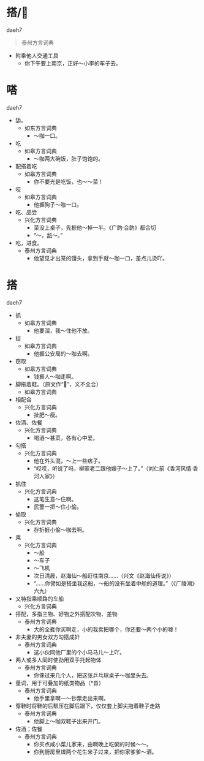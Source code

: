 # 搭/𦨎
daeh7
> 泰州方言词典
- 附乘他人交通工具
  - 你下午要上南京，正好～小李的车子去。

# 嗒
daeh7
+ 舔。
  * 如东方言词典
    - ～咖一口。
+ 吃
  * 如皋方言词典
    - ～咖两大碗饭，肚子饱饱的。
+ 配搭着吃
  * 如皋方言词典
    - 你不要光是吃饭，也～～菜！
+ 咬
  * 如皋方言词典
    - 他捱狗子～咖一口。
+ 吃、品尝
  * 兴化方言词典
    - 菜没上桌子，先捱他～掉一半。《广韵·合韵》都合切
    - “～，舐～。”
+ 吃，进食。
  * 泰州方言词典
    - 他望见才出笼的馒头，拿到手就～咖一口，差点儿烫吖。

# 搭
daeh7
+ 抓
  * 如皋方言词典
    - 他要溜，我～住他不放。
+ 捉
  * 如皋方言词典
    - 他捱公安局的～咖去啊。
+ 窃取
  * 如皋方言词典
    - 钱捱人～咖走啊。
+ 脚拖着鞋。（原文作“𨃚”，义不全合）
  * 如皋方言词典
+ 相配合
  * 兴化方言词典
    - 扯肥～瘦。
+ 佐酒、佐餐
  * 兴化方言词典
    - 喝酒～甚菜，各有心中爱。
+ 勾搭
  * 兴化方言词典
    - 他在外头混，～上一些痞子。
    - “哎哎，听说了吗，柳家老二跟他嫂子～上了。”（刘仁前《香河风情·香河人家》）
+ 抓住
  * 兴化方言词典
    - 这笔生意～住啊。
    - 民警一把～住小偷。
+ 偷取
  * 兴化方言词典
    - 存折捱小偷～咖去啊。
+ 乘
  * 兴化方言词典
    - ～船
    - ～车子
    - ～飞机
    - 次日清晨，赵海仙～船赶往南京……（兴文《赵海仙传说》）
    - “……你譬如是搭坐我这船，～船的没有坐着中舱的道理。”（《广陵潮》六九）
+ 又特指乘顺路的车船
  * 兴化方言词典
+ 搭配，多指主物、好物之外搭配次物、差物
  * 泰州方言词典
    - 大的全捱你买啊走，小的我卖把哪个，你还要～两个小的㖸！
+ 非夫妻的男女双方勾搭成奸
  * 泰州方言词典
    - 这小伙同他厂里的个小马马儿～上吖。
+ 两人或多人同时使劲用双手托起物体
  * 泰州方言词典
    - 你倈过来几个人，把这张乒乓球桌子～咖里头去。
+ 量词，用于可叠加的纸类物品（*沓）
  * 泰州方言词典
    - 他手里拿啊一～钞票走出来啊。
+ 穿鞋时将鞋的后帮压在脚后跟下，仅仅套上脚尖拖着鞋子走路
  * 泰州方言词典
    - 他脚上～咖双鞋子出来开门。
+ 佐酒；佐餐
  * 泰州方言词典
    - 你买点咸小菜儿家来，由啊晚上吃粥的时候～～。
    - 你到厨房里煠两个花生米子过来，把你家爹爹～酒。
